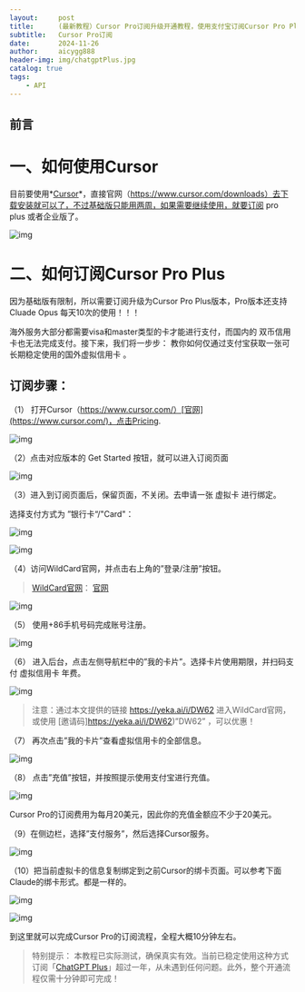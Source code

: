 ```yaml
---
layout:     post
title:      (最新教程）Cursor Pro订阅升级开通教程，使用支付宝订阅Cursor Pro Plus
subtitle:   Cursor Pro订阅
date:       2024-11-26
author:     aicygg888
header-img: img/chatgptPlus.jpg
catalog: true
tags:
    - API
---
```


## **前言**

# 一、如何使用Cursor 

目前要使用*[Cursor](https://www.cursor.com/downloads)*，直接官网（https://www.cursor.com/downloads）去下载安装就可以了，不过基础版只能用两周，如果需要继续使用，就要订阅 pro plus 或者企业版了。

![img](https://pica.zhimg.com/80/v2-0153cfde34b06f7e50efbc844ca48fbe_720w.png)

# **二、如何订阅Cursor Pro Plus**

因为基础版有限制，所以需要订阅升级为Cursor Pro Plus版本，Pro版本还支持 Cluade Opus 每天10次的使用！！！

海外服务大部分都需要visa和master类型的卡才能进行支付，而国内的 双币信用卡也无法完成支付。接下来，我们将一步步： 教你如何仅通过支付宝获取一张可长期稳定使用的国外虚拟信用卡 。

## **订阅步骤：**

（1） 打开Cursor（https://www.cursor.com/）[官网](https://www.cursor.com/)，点击Pricing.

![img](https://pica.zhimg.com/80/v2-6a225f1864b3de9ab2d51796194fb5ba_720w.png)



（2）点击对应版本的 Get Started 按钮，就可以进入订阅页面

![img](https://pica.zhimg.com/80/v2-8facef860b6a8eb8089eed7fd2f6e2a5_720w.png)



（3）进入到订阅页面后，保留页面，不关闭。去申请一张 虚拟卡 进行绑定。

选择支付方式为 ”银行卡“/"Card"：

![img](https://pica.zhimg.com/80/v2-5895fc809e0300ea15af9dcf521d190f_720w.png)

![img](https://picx.zhimg.com/80/v2-ba3b95d8d9255bf8a09c7bb66b8e880a_720w.png)



（4）访问WildCard官网，并点击右上角的”登录/注册”按钮。

> [WildCard官网](https://yeka.ai/i/DW62)： [官网](https://yeka.ai/i/DW62)

![img](https://picx.zhimg.com/80/v2-6085a2e5b44193cb8a029ea4fdb9fec5_720w.png)



（5） 使用+86手机号码完成账号注册。

![img](https://pica.zhimg.com/80/v2-21f5141e4c274aa9b01f34914c23c431_720w.png)



（6） 进入后台，点击左侧导航栏中的”我的卡片”。选择卡片使用期限，并扫码支付 虚拟信用卡 年费。

![img](https://picx.zhimg.com/80/v2-6b6526a1f36a8bf533849ea350f1ab08_720w.png)

> 注意：通过本文提供的链接 https://yeka.ai/i/DW62 进入WildCard官网，或使用 [邀请码]https://yeka.ai/i/DW62)”DW62” ，可以优惠！



（7） 再次点击”我的卡片”查看虚拟信用卡的全部信息。

![img](https://pic1.zhimg.com/80/v2-2534aa5fe28e6f8b39a270d8862065df_720w.png)



（8） 点击”充值”按钮，并按照提示使用支付宝进行充值。

![img](https://pic1.zhimg.com/80/v2-796caf106ec5be6f1fc694b5d6f3f4ae_720w.png)

Cursor Pro的订阅费用为每月20美元，因此你的充值金额应不少于20美元。



（9）在侧边栏，选择”支付服务”，然后选择Cursor服务。

![img](https://pic1.zhimg.com/80/v2-780e88d0c922eb556edeadd3f3f501d1_720w.png)



（10）把当前虚拟卡的信息复制绑定到之前Cursor的绑卡页面。可以参考下面Claude的绑卡形式。都是一样的。

![img](https://pic1.zhimg.com/80/v2-9434d2abb8544065fb3b17c259c8de74_720w.png)

![img](https://pica.zhimg.com/80/v2-2997ea2f80f25ac8fad8885112b4c5fe_720w.png)



到这里就可以完成Cursor Pro的订阅流程，全程大概10分钟左右。

> 特别提示： 本教程已实际测试，确保真实有效。当前已稳定使用这种方式订阅「[ChatGPT Plus](https://littlemagic8.github.io/2024/09/04/update-ChatGPT-Plus/)」超过一年，从未遇到任何问题。此外，整个开通流程仅需十分钟即可完成！

